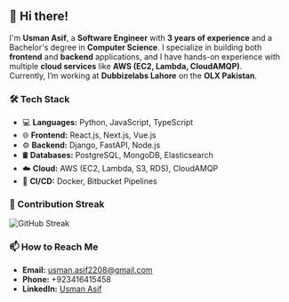 
## 👋 Hi there!

I'm **Usman Asif**, a **Software Engineer** with **3 years of experience** and a Bachelor's degree in **Computer Science**. I specialize in building both **frontend** and **backend** applications, and I have hands-on experience with multiple **cloud services** like **AWS (EC2, Lambda, CloudAMQP)**.  
Currently, I’m working at **Dubbizelabs Lahore** on the **OLX Pakistan**.

### 🛠 Tech Stack

-   💻 **Languages:** Python, JavaScript, TypeScript
-   🌐 **Frontend:** React.js, Next.js, Vue.js
-   ⚙️ **Backend:** Django, FastAPI, Node.js
-   🛢 **Databases:** PostgreSQL, MongoDB, Elasticsearch
-   ☁️ **Cloud:** AWS (EC2, Lambda, S3, RDS), CloudAMQP 
-   🔄 **CI/CD:** Docker, Bitbucket Pipelines

### 🚀 Contribution Streak
![GitHub Streak](https://streak-stats.demolab.com/?user=usmanasifbutt&theme=radical)

### 📫 How to Reach Me

-   **Email:** usman.asif2208@gmail.com
-   **Phone:** +923416415458
-   **LinkedIn:** [Usman Asif](https://www.linkedin.com/in/usman-asif-ua2208/)
